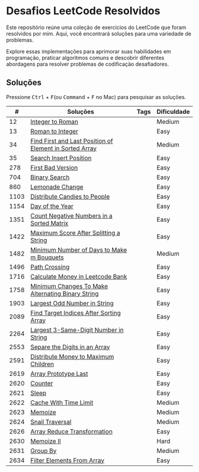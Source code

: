 
# Desafios LeetCode Resolvidos

Este repositório reúne uma coleção de exercícios do LeetCode que foram resolvidos por mim. Aqui, você encontrará soluções para uma variedade de problemas.

Explore essas implementações para aprimorar suas habilidades em programação, praticar algoritmos comuns e descobrir diferentes abordagens para resolver problemas de codificação desafiadores.

## Soluções

Pressione <kbd>Ctrl</kbd> + <kbd>F</kbd>(ou <kbd>Command</kbd> + <kbd>F</kbd> no Mac) para pesquisar as soluções.

| #    | Soluções                                                                                                                                                                 | Tags | Dificuldade |
| ---- | ------------------------------------------------------------------------------------------------------------------------------------------------------------------------ | ---- | ----------- |
| 12   | [Integer to Roman](/solutions/12%20-%20Integer%20to%20Roman.js)                                                                                               |      | Medium      |
| 13   | [Roman to Integer](/solutions/13%20-%20Roman%20to%20Integer.js)                                                                                               |      | Easy        |
| 34   | [Find First and Last Position of Element in Sorted Array](/solutions/34%20-%20Find%20First%20and%20Last%20Position%20of%20Element%20in%20Sorted%20Array.js) |      | Medium      |
| 35   | [Search Insert Position](/solutions/35%20-%20Search%20Insert%20Position.js)                                                                                   |      | Easy        |
| 278  | [First Bad Version](/solutions/278%20-%20First%20Bad%20Version.js)                                                                                            |      | Easy        |
| 704  | [Binary Search](/solutions/704%20-%20Binary%20Search.js)                                                                                            |      | Easy        |
| 860  | [Lemonade Change](/solutions/860%20-%20Lemonade%20Change.js)                                                                                                  |      | Easy        |
| 1103 | [Distribute Candies to People](/solutions/1103%20-%20Distribute%20Candies%20to%20People.js)                                                                   |      | Easy        |
| 1154 | [Day of the Year](/solutions/1154%20-%20Day%20of%20the%20Year.js)                                                                                             |      | Easy        |
| 1351 | [Count Negative Numbers in a Sorted Matrix](/solutions/1351%20-%20Count%20Negative%20Numbers%20in%20a%20Sorted%20Matrix.js)                                                                                             |      | Easy        |
| 1422 | [Maximum Score After Splitting a String](/solutions/1422%20-%20Maximum%20Score%20After%20Splitting%20a%20String.js)                                                                                             |      | Easy        |
| 1482 | [Minimum Number of Days to Make m Bouquets](/solutions/1482%20-%20Minimum%20Number%20of%20Days%20to%20Make%20m%20Bouquets.js)                                                                                             |      | Medium        |
| 1496 | [Path Crossing](/solutions/1496%20-%20Path%20Crossing.js)                                                                                             |      | Easy        |
| 1716 | [Calculate Money in Leetcode Bank](/solutions/1716%20-%20Calculate%20Money%20in%20Leetcode%20Bank.js)                                                         |      | Easy        |
| 1758 | [Minimum Changes To Make Alternating Binary String](/solutions/1758%20-%20Minimum%20Changes%20To%20Make%20Alternating%20Binary%20String.js)                                                         |      | Easy        |
| 1903 | [Largest Odd Number in String](/solutions/1903%20-%20Largest%20Odd%20Number%20in%20String.js)                                                                 |      | Easy        |
| 2089 | [Find Target Indices After Sorting Array](/solutions/2089%20-%20Find%20Target%20Indices%20After%20Sorting%20Array.js)                                         |      | Easy      |
| 2264 | [Largest 3-Same-Digit Number in String](/solutions/2264%20-%20Largest%203-Same-Digit%20Number%20in%20String.js)                                               |      | Easy      |
| 2553 | [Separe the Digits in an Array](/solutions/2553%20-%20Separe%20the%20Digits%20in%20an%20Array.js)                                               |      | Easy      |
| 2591 | [Distribute Money to Maximum Children](/solutions/2591%20-%20Distribute%20Money%20to%20Maximum%20Children.js)                                                 |      | Easy      |
| 2619 | [Array Prototype Last](/solutions/2619%20-%20Array%20Prototype%20Last.js)                                                                                     |      | Easy        |
| 2620 | [Counter](/solutions/2620%20-%20Counter.js)                                                                                                                       |      | Easy        |
| 2621 | [Sleep](/solutions/2621%20-%20Sleep.js)                                                                                                                       |      | Easy        |
| 2622 | [Cache With Time Limit](/solutions/2622%20-%20Cache%20With%20Time%20Limit.js)                                                                                                                       |      | Medium        |
| 2623 | [Memoize](/solutions/2623%20-%20Memoize.js)                                                                                                                       |      | Medium        |
| 2624 | [Snail Traversal](/solutions/2624%20-%20Snail%20Traversal.js)                                                                                                 |      | Medium      |
| 2626 | [Array Reduce Transformation](/solutions/2626%20-%20Array%20Reduce%20Transformation.js)                                                                       |      | Easy        |
| 2630 | [Memoize II](/solutions/2630%20-%20Memoize%20II.js)                                                                                                                    |      | Hard        |
| 2631 | [Group By](/solutions/2631%20-%20Group%20By.js)                                                                                                                    |      | Medium        |
| 2634 | [Filter Elements From Array](/solutions/2634%20-%20Filter%20Elements%20From%20Array.js)                                                                       |      | Easy      |